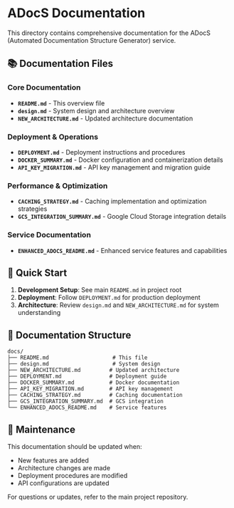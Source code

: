 # ADocS Documentation

This directory contains comprehensive documentation for the ADocS (Automated Documentation Structure Generator) service.

## 📚 Documentation Files

### Core Documentation
- **`README.md`** - This overview file
- **`design.md`** - System design and architecture overview
- **`NEW_ARCHITECTURE.md`** - Updated architecture documentation

### Deployment & Operations
- **`DEPLOYMENT.md`** - Deployment instructions and procedures
- **`DOCKER_SUMMARY.md`** - Docker configuration and containerization details
- **`API_KEY_MIGRATION.md`** - API key management and migration guide

### Performance & Optimization
- **`CACHING_STRATEGY.md`** - Caching implementation and optimization strategies
- **`GCS_INTEGRATION_SUMMARY.md`** - Google Cloud Storage integration details

### Service Documentation
- **`ENHANCED_ADOCS_README.md`** - Enhanced service features and capabilities

## 🚀 Quick Start

1. **Development Setup**: See main `README.md` in project root
2. **Deployment**: Follow `DEPLOYMENT.md` for production deployment
3. **Architecture**: Review `design.md` and `NEW_ARCHITECTURE.md` for system understanding

## 📖 Documentation Structure

```
docs/
├── README.md                    # This file
├── design.md                    # System design
├── NEW_ARCHITECTURE.md         # Updated architecture
├── DEPLOYMENT.md               # Deployment guide
├── DOCKER_SUMMARY.md           # Docker documentation
├── API_KEY_MIGRATION.md        # API key management
├── CACHING_STRATEGY.md         # Caching documentation
├── GCS_INTEGRATION_SUMMARY.md  # GCS integration
└── ENHANCED_ADOCS_README.md    # Service features
```

## 🔧 Maintenance

This documentation should be updated when:
- New features are added
- Architecture changes are made
- Deployment procedures are modified
- API configurations are updated

For questions or updates, refer to the main project repository.
